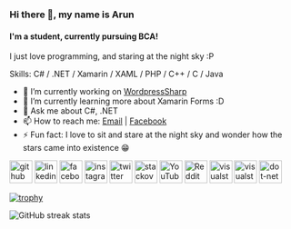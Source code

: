 ### Hi there 👋, my name is Arun
#### I'm a student, currently pursuing BCA!
I just love programming, and staring at the night sky :P

Skills: C# / .NET / Xamarin / XAML / PHP / C++ / C / Java

- 🔭 I’m currently working on [WordpressSharp](https://github.com/ArunPrakashG/WordpressSharp) 
- 🌱 I’m currently learning more about Xamarin Forms :D 
- 💬 Ask me about C#, .NET 
- 📫 How to reach me: [Email](mailto:arun.prakash.456789@gmail.com) | [Facebook](https://www.facebook.com/arunprakash.i/) 
- ⚡ Fun fact:  I love to sit and stare at the night sky and wonder how the stars came into existence 😁 


[<img src='https://cdn.jsdelivr.net/npm/simple-icons@3.0.1/icons/github.svg' alt='github' height='40'>](https://github.com/ArunPrakashG)  [<img src='https://cdn.jsdelivr.net/npm/simple-icons@3.0.1/icons/linkedin.svg' alt='linkedin' height='40'>](https://www.linkedin.com/in/arun-prakash-baba10200/)  [<img src='https://cdn.jsdelivr.net/npm/simple-icons@3.0.1/icons/facebook.svg' alt='facebook' height='40'>](https://www.facebook.com/arunprakash.i)  [<img src='https://cdn.jsdelivr.net/npm/simple-icons@3.0.1/icons/instagram.svg' alt='instagram' height='40'>](https://www.instagram.com/iarun.prakash/)  [<img src='https://cdn.jsdelivr.net/npm/simple-icons@3.0.1/icons/twitter.svg' alt='twitter' height='40'>](https://twitter.com/_arunprakash_)  [<img src='https://cdn.jsdelivr.net/npm/simple-icons@3.0.1/icons/stackoverflow.svg' alt='stackoverflow' height='40'>](https://stackoverflow.com/users/10280431)  [<img src='https://cdn.jsdelivr.net/npm/simple-icons@3.0.1/icons/youtube.svg' alt='YouTube' height='40'>](https://www.youtube.com/channel/UCBRH9NGsZO3EA7kZ6ftx5rQ)  [<img src='https://cdn.jsdelivr.net/npm/simple-icons@3.0.1/icons/reddit.svg' alt='Reddit' height='40'>](https://www.reddit.com/user/SynergyFTW)  [<img src='https://cdn.jsdelivr.net/npm/simple-icons@3.0.1/icons/visualstudiocode.svg' alt='visualstudiocode' height='40'>](https://code.visualstudio.com/)  [<img src='https://cdn.jsdelivr.net/npm/simple-icons@3.0.1/icons/visualstudio.svg' alt='visualstudio' height='40'>](https://visualstudio.microsoft.com/)  [<img src='https://cdn.jsdelivr.net/npm/simple-icons@3.0.1/icons/dot-net.svg' alt='dot-net' height='40'>](https://dotnet.microsoft.com/)  

[![trophy](https://github-profile-trophy.vercel.app/?username=ArunPrakashG)](https://github.com/ryo-ma/github-profile-trophy)

![GitHub streak stats](https://github-readme-streak-stats.herokuapp.com/?user=ArunPrakashG)  

